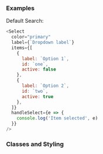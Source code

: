 ### Examples

Default Search:

```js
<Select
  color="primary"
  label={`Dropdown label`}
  items={[
    {
      label: `Option 1`,
      id: `one`,
      active: false
    },
    {
      label: `Option 2`,
      id: `two`,
      active: true
    },
  ]}
  handleSelect={e => {
    console.log('Item selected', e)
  }}
/>
```

### Classes and Styling
